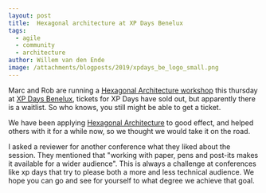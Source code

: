 ```yaml
---
layout: post
title:  Hexagonal architecture at XP Days Benelux
tags:
  - agile
  - community
  - architecture
author: Willem van den Ende
image: /attachments/blogposts/2019/xpdays_be_logo_small.png
---
```


Marc and Rob are running a [Hexagonal Architecture workshop](http://www.xpday.nl/thursday2019/#session_808) this thursday at [XP Days Benelux](http://www.xpday.nl/), tickets for XP Days have sold out, but apparently there is a waitlist. So who knows, you still might be able to get a ticket.

We have been applying [Hexagonal Architecture](https://alistair.cockburn.us/hexagonal-architecture/) to good effect, and helped others with it for a while now, so we thought we would take it on the road.

I asked a reviewer for another conference what they liked about the session. They mentioned that "working with paper, pens and post-its makes it available for a wider audience". This is always a challenge at conferences like xp days that try to please both a more and less technical audience. We hope you can go and see for yourself to what degree we achieve that goal.

